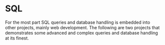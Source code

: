 # SQL

 For the most part SQL queries and database handling is embedded into other projects, mainly web development. The following are two projects that demonstrates some advanced and complex queries and database handling at its finest.

